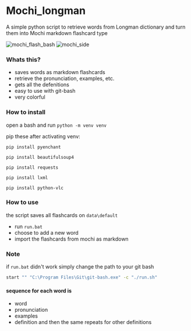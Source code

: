 # Mochi_longman
A simple python script to retrieve words from Longman dictionary and turn them into Mochi markdown flashcard type

![mochi_flash_bash](https://user-images.githubusercontent.com/52382093/207743984-3b1757d1-13ed-4fc2-abb3-5a720dbf9b48.PNG)
![mochi_side](https://user-images.githubusercontent.com/52382093/207744386-6ec66255-da69-40a6-a58a-468b3f0ac1c7.PNG)

### Whats this?
- saves words as markdown flashcards
- retrieve the pronunciation, examples, etc.
- gets all the defenitions
- easy to use with git-bash
- very colorful


### How to install  
open a bash and run `python -m venv venv`

pip these after activating venv:  

```
pip install pyenchant

pip install beautifulsoup4

pip install requests

pip install lxml

pip install python-vlc

```

### How to use  
the script saves all flashcards on `data\default`  
- run `run.bat`
- choose to add a new word 
- import the flashcards from mochi as markdown

### Note
if `run.bat` didn't work simply change the path to your git bash
```sh
start "" "C:\Program Files\Git\git-bash.exe" -c "./run.sh"
```
#### sequence for each word is 
- word
- pronunciation
- examples
- definition
and then the same repeats for other definitions
